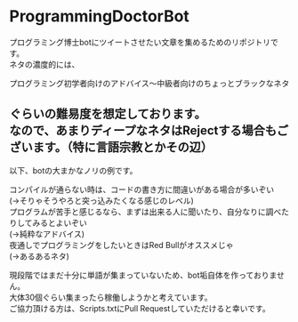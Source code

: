 ProgrammingDoctorBot
====================

プログラミング博士botにツイートさせたい文章を集めるためのリポジトリです。  
ネタの濃度的には、  
  
プログラミング初学者向けのアドバイス～中級者向けのちょっとブラックなネタ　　
  
ぐらいの難易度を想定しております。  
なので、あまりディープなネタはRejectする場合もございます。（特に言語宗教とかその辺）  
---
以下、botの大まかなノリの例です。
  
コンパイルが通らない時は、コードの書き方に間違いがある場合が多いぞい  
(→そりゃそうやろと突っ込みたくなる感じのレベル)  
プログラムが苦手と感じるなら、まずは出来る人に聞いたり、自分なりに調べたりしてみるとよいぞい  
(→純粋なアドバイス)  
夜通しでプログラミングをしたいときはRed Bullがオススメじゃ  
(→あるあるネタ)  
  

現段階ではまだ十分に単語が集まっていないため、bot垢自体を作っておりません。  
大体30個ぐらい集まったら稼働しようかと考えています。  
ご協力頂ける方は、Scripts.txtにPull Requestしていただけると幸いです。